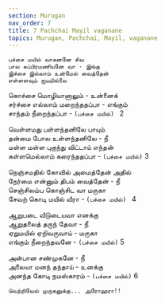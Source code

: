 ```yaml
---
section: Murugan
nav_order: 7
title: 7 Pachchai Mayil vaganane
topics: Murugan, Pachchai, Mayil, vaganane
---
```


`பச்சை மயில் வாகனனே சிவ`\
`பால சுப்பிரமணியனே வா - இங்கு`\
`இச்சை இல்லாம் உன்மேல் வைத்தேன்`\
`எள்ளளவும் ஐயமில்லை `  

கொச்சை மொழியானாலும் - உன்னைக்\
சர்ச்சை எல்லாம் மறைந்ததப்பா - எங்கும்\
சாந்தம் நீறைந்தப்பா - `(பச்சை மயில்) `  2

வெள்ளமது பள்ளந்தனிலே பாயும்\
தன்மை போல உள்ளந்தனிலே - நீ\
மள்ள மள்ள புகுந்து விட்டாய் எந்தன்\
கள்ளமெல்லாம் கரைந்ததப்பா - `(பச்சை மயில்)`   3

நெஞ்சமதில் கோவில் அமைத்தேன் அதில்\
நேர்மை என்னும் திபம் வைத்தேன் - நீ\
செஞ்சிலம்ப கொஞ்சிட வா மருகா\
சேவற் கொடி மயில் வீரா - `(பச்சை மயில்) `  4

ஆறுபடை வீடுடையவா எனக்கு\
ஆறுதலைத் தருந் தேவா - நீ\
ஏறுமயில் ஏறிவருவாய் - மருகா\
எங்கும் நீறைந்தவனே - `(பச்சை மயில்)`   5

அன்பான சண்முகனே - நீ\
அலையா மனந் தந்தாய் - உனக்கு\
அனந்த கோடி நமஸ்காரம் - `(பச்சை மயில்)`   6

`வெற்றிவேல் முருகனுக்கு... அரோஹரா!!`